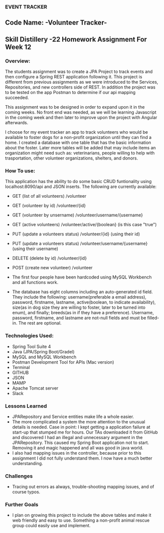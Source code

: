 ### EVENT TRACKER

## Code Name: -Volunteer Tracker-

## Skill Distillery -22 Homework Assignment For Week 12

### Overview:
The students assignment was to create a JPA Project to track events and then configure a Spring REST application following it.  This project is different from previous assignments as we were introduced to the Services, Repositories, and new controllers side of REST.  In addition the project was to be tested on the app Postman to determine if our api mapping succeeded.

This assignment was to be designed in order to expand upon it in the coming weeks.  No front end was needed, as we will be learning Javascript in the coming week and then later to improve upon the project with Angular afterwards.

I choose for my event tracker an app to track volunteers who would be available to foster dogs for a non-profit organization until they can find a home.
I created a database with one table that has the basic information about the foster.  Later more tables will be added that may include items an organization might need such as:  veterinarians, people willing to help with trasportation, other volunteer organizations, shelters, and donors.

### How To use:
This application has the ability to do some basic CRUD funtionality using localhost:8090/api and JSON inserts.  The following are currently available:
* GET (list of all volunteers)      /volunteer
* GET (volunteer by id)             /volunteer/{id}
* GET (volunteer by unsername)      /volunteer/username/{username}
* GET (active volunteers)           /volunteer/active/{boolean}  (is this case "true")
* PUT (update a volunteers status)  /volunteer/{id}   (using their id)
* PUT (update a volunteers status)  /volunteer/username/{username}   (using their username)
* DELETE (delete by id)             /volunteer/{id}
* POST (create new volunteer)       /volunteer

* The first four people have been hardcoded using MySQL Workbench and all functions work.
* The database has eight columns including an auto-generated id field.  They include the following: username(preferable a email address), password, firstname, lastname, active(boolean, to indicate availability), size(as in dog size they are willing to foster, later to be turned into enum), and finally; breeds(as in if they have a preference). Username, password, firstname, and lastname are not-null fields and must be filled-in. The rest are optional.  

### Technologies Used:
* Spring Tool Suite 4
* Java (JPA/Spring Boot/Gradel)
* MySQL and MySQL Workbench
* Postman Development Tool for APIs (Mac version)
* Terminal
* GITHUB
* JSON
* MAMP
* Apache Tomcat server
* Slack

### Lessons Learned
* JPARepository and Service entities make life a whole easier.
* The more complicated a system the more attention to the unusual details is needed.  Case in point: I kept getting a application failure at start-up that stumped me for hours.  Our TAs downloaded it from GitHub and discovered I had an illegal and unnecessary argument in the JPARepository.  This caused my Spring Boot application not to start.  Removing it and magic happened and all was good in java world.
* I also had mapping issues in the controller, because prior to this assignment I did not fully understand them.  I now have a much better understanding.

### Challenges
* Tracing out errors as always, trouble-shooting mapping issues, and of course typos.

### Further Goals
* I plan on growing this project to include the above tables and make it web friendly and easy to use.  Something a non-profit animal rescue group could easily use and implement.
